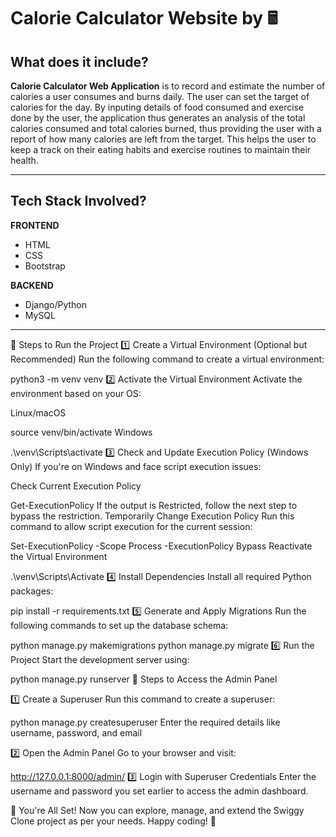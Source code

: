 # Calorie Calculator Website by  🖩



## <a name="system">What does it include?</a>

**Calorie Calculator Web Application** is to record and estimate the number of calories a user consumes and burns daily. The user can set the target of calories for the day. By inputing details of food consumed and exercise done by the user, the application thus generates an analysis of the total calories consumed and total calories burned, thus providing the user with a report of how many calories are left from the target. This helps the user to keep a track on their eating habits and exercise routines to maintain their health.

---

## <a name="system">Tech Stack Involved?</a>

**FRONTEND**
- HTML
- CSS
- Bootstrap

**BACKEND**
- Django/Python
- MySQL

---
🚀 Steps to Run the Project
1️⃣ Create a Virtual Environment (Optional but Recommended) Run the following command to create a virtual environment:

python3 -m venv venv
2️⃣ Activate the Virtual Environment Activate the environment based on your OS:

Linux/macOS

source venv/bin/activate
Windows

.\venv\Scripts\activate
3️⃣ Check and Update Execution Policy (Windows Only) If you're on Windows and face script execution issues:

Check Current Execution Policy

Get-ExecutionPolicy
If the output is Restricted, follow the next step to bypass the restriction. Temporarily Change Execution Policy Run this command to allow script execution for the current session:

Set-ExecutionPolicy -Scope Process -ExecutionPolicy Bypass
Reactivate the Virtual Environment

.\venv\Scripts\Activate
4️⃣ Install Dependencies Install all required Python packages:

pip install -r requirements.txt
5️⃣ Generate and Apply Migrations Run the following commands to set up the database schema:

python manage.py makemigrations
python manage.py migrate
6️⃣ Run the Project Start the development server using:

python manage.py runserver
🔑 Steps to Access the Admin Panel

1️⃣ Create a Superuser Run this command to create a superuser:

python manage.py createsuperuser
Enter the required details like username, password, and email

2️⃣ Open the Admin Panel Go to your browser and visit:

http://127.0.0.1:8000/admin/
3️⃣ Login with Superuser Credentials Enter the username and password you set earlier to access the admin dashboard.

🎉 You're All Set! Now you can explore, manage, and extend the Swiggy Clone project as per your needs. Happy coding! 🚀
